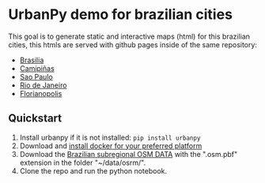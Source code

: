 # UrbanPy demo for brazilian cities

This goal is to generate static and interactive maps (html) for this brazilian cities, this htmls are served with github pages inside of the same repository:

- [Brasilia](https://claudio9701.github.io/urbanpy-brazil-demo/brasilia.html)
- [Camipiñas](https://claudio9701.github.io/urbanpy-brazil-demo/campi%C3%B1as.html)
- [Sao Paulo](https://claudio9701.github.io/urbanpy-brazil-demo/sao_paulo.html)
- [Rio de Janeiro](https://claudio9701.github.io/urbanpy-brazil-demo/rio_de_janeiro.html)
- [Florianopolis](https://claudio9701.github.io/urbanpy-brazil-demo/florianopolis.html)

## Quickstart

1. Install urbanpy if it is not installed: ```pip install urbanpy```
1. Download and [install docker for your preferred platform](https://docs.docker.com/get-docker/)
1. Download the [Brazilian subregional OSM DATA](https://download.geofabrik.de/south-america/brazil) with the ".osm.pbf" extension in the folder "~/data/osrm/".
1. Clone the repo and run the python notebook.
